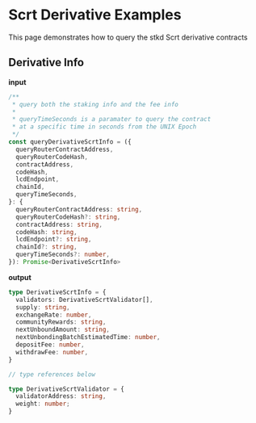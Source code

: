 # Scrt Derivative Examples

This page demonstrates how to query the stkd Scrt derivative contracts

## Derivative Info

**input**

```ts
/**
 * query both the staking info and the fee info
 *
 * queryTimeSeconds is a paramater to query the contract
 * at a specific time in seconds from the UNIX Epoch
 */
const queryDerivativeScrtInfo = ({
  queryRouterContractAddress,
  queryRouterCodeHash,
  contractAddress,
  codeHash,
  lcdEndpoint,
  chainId,
  queryTimeSeconds,
}: {
  queryRouterContractAddress: string,
  queryRouterCodeHash?: string,
  contractAddress: string,
  codeHash: string,
  lcdEndpoint?: string,
  chainId?: string,
  queryTimeSeconds?: number,
}): Promise<DerivativeScrtInfo>
```

**output**

```ts
type DerivativeScrtInfo = {
  validators: DerivativeScrtValidator[],
  supply: string,
  exchangeRate: number,
  communityRewards: string,
  nextUnboundAmount: string,
  nextUnbondingBatchEstimatedTime: number,
  depositFee: number,
  withdrawFee: number,
}

// type references below

type DerivativeScrtValidator = {
  validatorAddress: string,
  weight: number;
}
```
